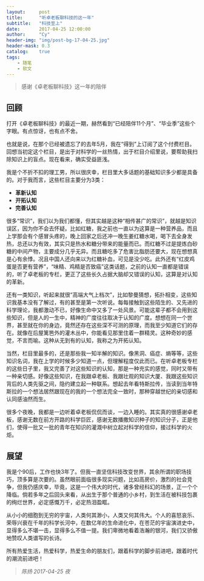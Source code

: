 ```yaml
---
layout:     post
title:      "听卓老板聊科技的这一年"
subtitle:   "科技至上"
date:       2017-04-25 12:00:00
author:     "Cy"
header-img: "img/post-bg-17-04-25.jpg"
header-mask: 0.3
catalog:    true
tags:
    - 随笔
    - 软文
---
```




> 感谢《卓老板聊科技》这一年的陪伴


## 回顾

打开《卓老板聊科技》的最近一期，赫然看到“已经陪伴11个月”、“毕业季”这些个字眼。有点惊讶，也有点不舍。

也就是说，在那个已经被遗忘了的去年5月，我在“得到”上订阅了这个付费栏目。回想当初定这个栏目，是出于对科学的一丝热情，出于栏目介绍里说，要帮助我扫除知识上的盲点。现在看来，确实受益匪浅。

我是个不折不扣的理工男，所以很庆幸，栏目里大多话题的基础知识多少都是具备的。对于我而言，这些栏目主要分为3类：

* **革新认知**
* **开拓认知**
* **完善认知**

很多“常识”，我们以为我们都懂，但其实越是这种“相传甚广的常识”，就越是知识误区，因为你不会去怀疑。比如红糖，我之前也一直以为这算是一种营养品，而且上学那会有个感冒头疼的，晚上回家之后还冲一晚生姜红糖水喝，喝下去全身发热，总还以为有效，其实只是热水和糖分带来的能量而已。而红糖不过是提炼白砂糖的中间产物，主要成分几乎无异。而且糖吃多了危害比脂肪还要大，现在想想真是心有余悸。况且中国人还向来以为红糖补血，可见是没少吃。此外还有“红皮鸡蛋是否更有营养”，“味精、鸡精是否致癌”这类话题，之前的认知一直都是错误的，听了卓老板的专栏，更正了这些长久占据大脑却又错误的认知，这算是对认知的革新。

还有一类知识，听起来就很“高端大气上档次”，比如黎曼猜想，拓扑相变，这些知识我基本没有了解过，有的甚至是第一次听说。每每接触到这些陌生的、又先进的科学理论，我都激动不已，好像生命中又多了一处风景。可能这辈子都不会用到这些知识，但是人的一生中，精神的广度往往取决于认知的广度。想想在同一个世界，甚至就在你的身边，竟然还存在这些深不可测的原理，而我至少知道它们的存在。就像在后屋篱笆外的灌木丛中，你能看见那里住着一群精灵。这种奇妙的感觉，不言而喻。这种从无到有的认知，我称之为开拓认知。

当然，栏目里最多的，还是那些我一知半解的知识。像黑洞、癌症、熵等等，这些知识名词，我在上学的时候多少知道一点，但理解程度仅此而已。在听卓老板专栏的这些日子里，我又完善了对这些知识的认知，那是一种充实的感觉，同时又带有一种亲切感。好像这些知识，在我跟卓老板、我跟壮观的知识大厦、我跟这些知识背后的人类先驱之间，隐约建立起一种联系。想起去年看特斯拉传，当读到当年特斯拉的一个想法居然跟现在的我的一个想法完全一致时，那种穿越世纪的亲切感和认同感油然而生。

很多个夜晚，我都是一边听着卓老板侃侃而谈，一边入睡的。其实真的很感谢卓老板，感谢无数在前方开路的科学巨匠，感谢无数播撒知识种子的知识分子，正是他们，使得一批又一批的青年在知识的灌溉中树立起对科学的信仰，接过科学的火炬。

## 展望

我是个90后，工作也快3年了。但我一直坚信科技改变世界，其余所谓的职场技巧，顶多算是次要的。虽然眼前面临很多现实问题，比如高房价，激烈的社会竞争，但我仍感庆幸，毕竟，这是一个伟大的时代，诸多曾经科幻的场景，正一个个降临。倘若多年之后回头来看，从出生于那个普通的小乡村，到生活在被科技包裹的绚烂世界，必定感慨万千，必定热泪盈眶。

从小小的细胞到无穷的宇宙，人类何其渺小，人类又何其伟大。个人的喜怒哀乐、荣辱兴衰在千年的科学长河中，在数亿年的生命进化中，在苍茫的宇宙演进史中，显得多么不堪一击，显得多么不值一提。我们卑微地看着浩瀚的银河，我们又骄傲地赞叹人类谱写的长诗。

所有热爱生活，热爱科学，热爱生命的朋友们，跟着科学的脚步前进吧，跟着时代的潮流前进吧！


                                                                                  
>*陈扬   2017-04-25 夜*





